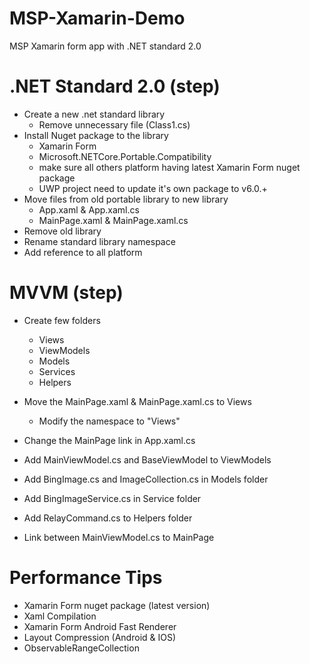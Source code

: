 # MSP-Xamarin-Demo
MSP Xamarin form app with .NET standard 2.0


.NET Standard 2.0 (step)
==========================
- Create a new .net standard library
    - Remove unnecessary file (Class1.cs)
- Install Nuget package to the library
    - Xamarin Form
    - Microsoft.NETCore.Portable.Compatibility
    - make sure all others platform having latest Xamarin Form nuget package
    - UWP project need to update it's own package to v6.0.+
- Move files from old portable library to new library
    - App.xaml & App.xaml.cs
    - MainPage.xaml & MainPage.xaml.cs
- Remove old library
- Rename standard library namespace
- Add reference to all platform

MVVM (step)
==========================
- Create few folders
    - Views
    - ViewModels
    - Models
    - Services
    - Helpers

- Move the MainPage.xaml & MainPage.xaml.cs to Views
    - Modify the namespace to "Views"
- Change the MainPage link in App.xaml.cs
- Add MainViewModel.cs and BaseViewModel to ViewModels
- Add BingImage.cs and ImageCollection.cs in Models folder
- Add BingImageService.cs in Service folder
- Add RelayCommand.cs to Helpers folder
- Link between MainViewModel.cs to MainPage

Performance Tips
==========================
- Xamarin Form nuget package (latest version)
- Xaml Compilation
- Xamarin Form Android Fast Renderer
- Layout Compression (Android & IOS)
- ObservableRangeCollection
